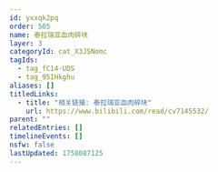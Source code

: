 ```yaml
---
id: yxxqk2pq
order: 505
name: 泰拉瑞亚血肉碎块
layer: 3
categoryId: cat_X3JSNomc
tagIds:
  - tag_fC14-UDS
  - tag_95IHkghu
aliases: []
titledLinks:
  - title: "相关链接: 泰拉瑞亚血肉碎块"
    url: https://www.bilibili.com/read/cv7145532/
parent: ""
relatedEntries: []
timelineEvents: []
nsfw: false
lastUpdated: 1758087125
---
```


